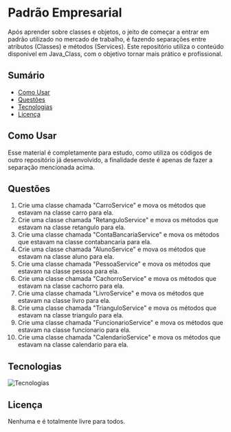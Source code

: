 # Padrão Empresarial
Após aprender sobre classes e objetos, o jeito de começar a entrar em padrão utilizado no mercado de trabalho, é fazendo separações entre atributos (Classes) e métodos (Services). Este repositório utiliza o conteúdo disponivel em Java_Class, com o objetivo tornar mais prático e profissional.

## Sumário

- [Como Usar](#como-usar)
- [Questões](#questões)
- [Tecnologias](#tecnologias)
- [Licença](#licença)

## Como Usar
Esse material é completamente para estudo, como utiliza os códigos de outro repositório já desenvolvido, a finalidade deste é apenas de fazer a separação mencionada acima.

## Questões

1) Crie uma classe chamada "CarroService" e mova os métodos que estavam na classe carro para ela.
2) Crie uma classe chamada "RetanguloService" e mova os métodos que estavam na classe retangulo para ela.
3) Crie uma classe chamada "ContaBancariaService" e mova os métodos que estavam na classe contabancaria para ela.
4) Crie uma classe chamada "AlunoService" e mova os métodos que estavam na classe aluno para ela.
5) Crie uma classe chamada "PessoaService" e mova os métodos que estavam na classe pessoa para ela.
6) Crie uma classe chamada "CachorroService" e mova os métodos que estavam na classe cachorro para ela.
7) Crie uma classe chamada "LivroService" e mova os métodos que estavam na classe livro para ela.
8) Crie uma classe chamada "TrianguloService" e mova os métodos que estavam na classe triangulo para ela.
9) Crie uma classe chamada "FuncionarioService" e mova os métodos que estavam na classe funcionario para ela.
10) Crie uma classe chamada "CalendarioService" e mova os métodos que estavam na classe calendario para ela.

## Tecnologias

![Tecnologias](https://skillicons.dev/icons?i=java)

## Licença
Nenhuma e é totalmente livre para todos.
